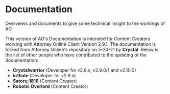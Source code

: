 # Documentation
Overviews and documents to give some technical insight to the workings of AO

This version of AO's Documentation is intended for Content Creators working with Attorney Online Client Version 2.9.1. The documentation is forked from Attorney Online's repository on 5-20-21 by **Crystal**. Below is the list of other people who have contributed to the updating of the documentation:

 - **Crystalwarrior** (Developer for v2.8.x, v2.9.0/1 and v2.10.0)
 - **in1tiate** (Developer for v2.9.x)
 - **Satoru;1816** (Content Creator)
- **Robotic Overlord** (Content Creator)
